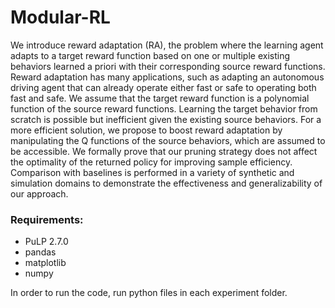 # Modular-RL
We introduce reward adaptation (RA), the problem where  the learning agent adapts to a target reward function based on one or multiple existing behaviors learned a priori with their corresponding source reward functions.  Reward adaptation has many applications, such as adapting an autonomous driving agent that can already operate either fast or safe to operating both fast and safe. We assume that the target reward function is a polynomial function of the source reward functions. 
Learning the target behavior from scratch is  possible but inefficient given the  existing source behaviors.  For a more efficient solution, we propose to boost reward adaptation by manipulating the Q functions of the source behaviors, which are assumed to be accessible. We formally prove that our pruning strategy does not affect the optimality of the returned policy for improving sample efficiency.  Comparison with baselines is performed in a variety of synthetic and simulation domains to demonstrate the effectiveness and generalizability of our approach. 

###  Requirements: ### 
* PuLP 2.7.0
* pandas
* matplotlib
* numpy

In order to run the code, run python files in each experiment folder.